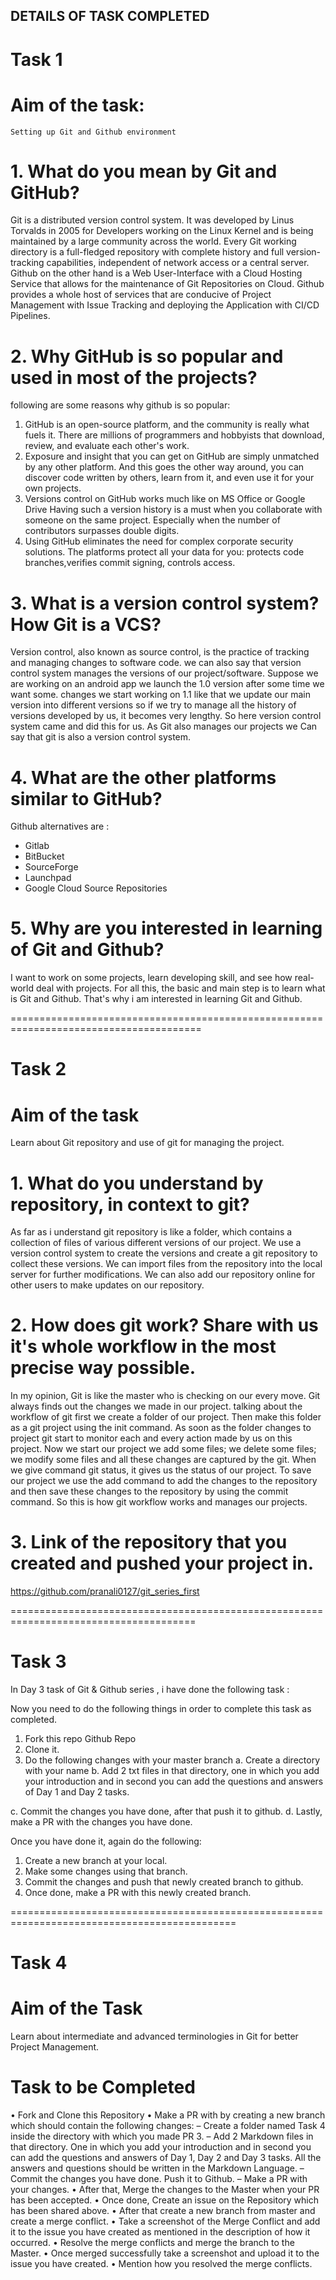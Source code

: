 ## DETAILS OF TASK COMPLETED

# Task 1
# Aim of the task:
    Setting up Git and Github environment

# 1. What do you mean by Git and GitHub?

 Git is a distributed version control system. It was developed by Linus Torvalds in
2005 for Developers working on the Linux Kernel and is being maintained by a large
community across the world. Every Git working directory is a full-fledged repository
with complete history and full version-tracking capabilities, independent of network
access or a central server.
Github on the other hand is a Web User-Interface with a Cloud Hosting Service that
allows for the maintenance of Git Repositories on Cloud. Github provides a whole host
of services that are conducive of Project Management with Issue Tracking and deploying
the Application with CI/CD Pipelines.

# 2. Why GitHub is so popular and used in most of the projects?
 
following are some reasons why github is so popular:
1) GitHub is an open-source platform, and the community is really what fuels it.
There are millions of programmers and hobbyists that download, review, and evaluate each other's work.
2) Exposure and insight that you can get on GitHub are simply unmatched by any other platform.
And this goes the other way around, you can discover code written by others, learn from it,
and even use it for your own projects.
3) Versions control on GitHub works much like on MS Office or Google Drive
Having such a version history is a must when you collaborate with someone on the same project.
Especially when the number of contributors surpasses double digits.
4) Using GitHub eliminates the need for complex corporate security solutions.
The platforms protect all your data for you: protects code branches,verifies commit signing, controls access.

# 3. What is a version control system? How Git is a VCS?
Version control, also known as source control, is the practice of tracking
and managing changes to software code. we can also say that version control system manages the
versions of our project/software.
Suppose we are working on an android app we launch the 1.0 version after some time we want some.
changes we start working on 1.1 like that we update our main version into different versions
so if we try to manage all the history of versions developed by us, it becomes very lengthy.
So here version control system came and did this for us. As Git also manages our projects we
Can say that git is also a version control system.  

# 4. What are the other platforms similar to GitHub?
Github alternatives are :

* Gitlab
* BitBucket
* SourceForge
* Launchpad
* Google Cloud Source Repositories

# 5. Why are you interested in learning of Git and Github?
 I want to work on some projects, learn developing skill, and see how real-world deal with projects.
For all this, the basic and main step is to learn what is Git and Github.
That's why i am interested in learning Git and Github.

=======================================================================================

# Task 2
# Aim of the task
Learn about Git repository and use of git for managing the project.

# 1. What do you understand by repository, in context to git?

 As far as i understand git repository is like a folder, which contains a collection
of files of various different versions of our project. We use a version control system
to create the versions and create a git repository to collect these versions.
We can import files from the repository into the local server for further modifications.
We can also add our repository online for other users to make updates on our repository.

 
# 2. How does git work? Share with us it's whole workflow in the most precise way possible.

 In my opinion, Git is like the master who is checking on our every move. Git always finds out the changes we made in our project.
talking about the workflow of git first we create a folder of our project.
Then make this folder as a git project using the init command. As soon as the folder changes to project git start to monitor each and every action made by us on this project. Now we start our project we add some files; we
delete some files; we modify some files and all these changes are captured by the git.
When we give command git status, it gives us the status of our project. To save our project we use the add command to add the changes to the repository and then save these changes to the repository by using the commit command.
So this is how git workflow works and manages our projects.

 
# 3. Link of the repository that you created and pushed your project in.

https://github.com/pranali0127/git_series_first

======================================================================================

# Task 3

In Day 3 task of Git & Github series , i have done the following task :

Now you need to do the following things in order to complete this task as
completed.
1. Fork this repo Github Repo
2. Clone it.
3. Do the following changes with your master branch
a. Create a directory with your name
b. Add 2 txt files in that directory, one in which you add your
introduction and in second you can add the questions and
answers of Day 1 and Day 2 tasks.

c. Commit the changes you have done, after that push it to github.
d. Lastly, make a PR with the changes you have done.

Once you have done it, again do the following:
1. Create a new branch at your local.
2. Make some changes using that branch.
3. Commit the changes and push that newly created branch to github.
4. Once done, make a PR with this newly created branch.

=============================================================================================

# Task 4

# Aim of the Task
Learn about intermediate and advanced terminologies in Git for better Project
Management.

# Task to be Completed
• Fork and Clone this Repository
• Make a PR with by creating a new branch which should contain the
following changes: – Create a folder named Task 4 inside the directory
with which you made PR 3. – Add 2 Markdown files in that directory.
One in which you add your introduction and in second you can add the
questions and answers of Day 1, Day 2 and Day 3 tasks. All the answers
and questions should be written in the Markdown Language. – Commit
the changes you have done. Push it to Github. – Make a PR with your
changes.
• After that, Merge the changes to the Master when your PR has been
accepted.
• Once done, Create an issue on the Repository which has been shared above.
• After that create a new branch from master and create a merge conflict.
• Take a screenshot of the Merge Conflict and add it to the issue you have
created as mentioned in the description of how it occurred.
• Resolve the merge conflicts and merge the branch to the Master.
• Once merged successfully take a screenshot and upload it to the issue you
have created.
• Mention how you resolved the merge conflicts.
